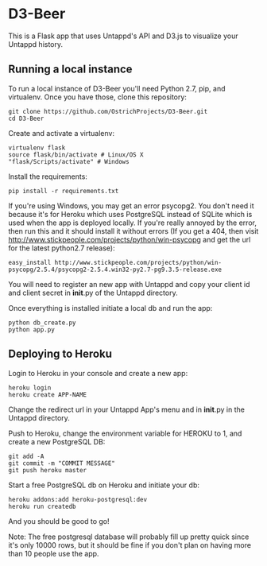 # D3-Beer

This is a Flask app that uses Untappd's API and D3.js to visualize your Untappd history.

## Running a local instance

To run a local instance of D3-Beer you'll need Python 2.7, pip, and virtualenv.  Once you have those, clone this repository:

```
git clone https://github.com/OstrichProjects/D3-Beer.git
cd D3-Beer
```

Create and activate a virtualenv:

```
virtualenv flask
source flask/bin/activate # Linux/OS X
"flask/Scripts/activate" # Windows
```

Install the requirements:

```
pip install -r requirements.txt
```

If you're using Windows, you may get an error psycopg2.  You don't need it because it's for Heroku which uses PostgreSQL instead of SQLite which is used when the app is deployed locally.  If you're really annoyed by the error, then run this and it should install it without errors (If you get a 404, then visit http://www.stickpeople.com/projects/python/win-psycopg and get the url for the latest python2.7 release):

```
easy_install http://www.stickpeople.com/projects/python/win-psycopg/2.5.4/psycopg2-2.5.4.win32-py2.7-pg9.3.5-release.exe
```

You will need to register an new app with Untappd and copy your client id and client secret in __init__.py of the Untappd directory.

Once everything is installed initiate a local db and run the app:

```
python db_create.py
python app.py
```

## Deploying to Heroku

Login to Heroku in your console and create a new app:

```
heroku login
heroku create APP-NAME
```

Change the redirect url in your Untappd App's menu and in __init__.py in the Untappd directory.

Push to Heroku, change the environment variable for HEROKU to 1, and create a new PostgreSQL DB:

```
git add -A
git commit -m "COMMIT MESSAGE"
git push heroku master
```

Start a free PostgreSQL db on Heroku and initiate your db:

```
heroku addons:add heroku-postgresql:dev
heroku run createdb
```

And you should be good to go!

Note: The free postgresql database will probably fill up pretty quick since it's only 10000 rows, but it should be fine if you don't plan on having more than 10 people use the app.